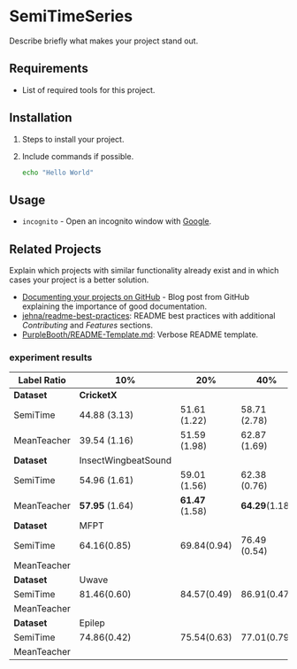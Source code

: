 # SemiTimeSeries

Describe briefly what makes your project stand out.

## Requirements

- List of required tools for this project.

## Installation

1. Steps to install your project.
1. Include commands if possible.

   ```sh
   echo "Hello World"
   ```

## Usage

- `incognito` - Open an incognito window with [Google](https://www.google.com/).

## Related Projects

Explain which projects with similar functionality already exist and in which cases your project is a better solution.

- [Documenting your projects on GitHub](https://guides.github.com/features/wikis/#Formatting-a-readme) - Blog post from GitHub explaining the importance of good documentation.
- [jehna/readme-best-practices](https://github.com/jehna/readme-best-practices): README best practices with additional _Contributing_ and _Features_ sections.
- [PurpleBooth/README-Template.md](https://gist.github.com/PurpleBooth/109311bb0361f32d87a2): Verbose README template.


### experiment results
          
| Label Ratio       | 10%                    | 20%                    | 40%                   | 100%         |
| ----------------- | ---------------------- | ---------------------- | --------------------- | ------------ |
| **Dataset** | **CricketX**     |                        |                       |              |
| SemiTime          | 44.88 (3.13)           | 51.61 (1.22)           | 58.71 (2.78)          | 65.66 (1.58) |
| MeanTeacher       | 39.54 (1.16)           | 51.59 (1.98)           | 62.87 (1.69)          |              |
| **Dataset** | InsectWingbeatSound    |                        |                       |              |
| SemiTime          | 54.96  (1.61)          | 59.01 (1.56)           | 62.38 (0.76)          | 66.57 (0.67) |
| MeanTeacher       | **57.95** (1.64) | **61.47** (1.58) | **64.29**(1.18) |              |
| **Dataset** | MFPT                   |                        |                       |              |
| SemiTime          | 64.16(0.85)            | 69.84(0.94)            | 76.49 (0.54)          | 84.33(0.50)  |
| MeanTeacher       |                        |                        |                       |              |
| **Dataset** | Uwave                  |                        |                       |              |
| SemiTime          | 81.46(0.60)            | 84.57(0.49)            | 86.91(0.47)           | 90.29(0.32)  |
| MeanTeacher       |                        |                        |                       |              |
| **Dataset** | Epilep                 |                        |                       |              |
| SemiTime          | 74.86(0.42)            | 75.54(0.63)            | 77.01(0.79)           | 79.26(1.20)  |
| MeanTeacher       |                        |                        |                       |              |


